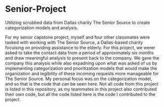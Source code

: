 # Senior-Project
Utilizing scrubbed data from Dallas charity The Senior Source to create categorization models and analysis.

For my senior capstone project, myself and four other classmates were tasked with working with The Senior Source, a Dallas-based charity focuising on providing assistance to the elderly. For this project, we werer asked to take the contact data from a period of approximately six months and draw meaningful analysis to present back to the company. We gave the company this analysis while also expadning upon what was asked of us by implementing categorization and prioritization models that would make the organization and legibility of these incoming requests more manageable for The Senior Source. My personal focus was on the categorization model, and so that is the code that can be seen here. Not all code from this project is listed in this repository, as my teammates in this project also contributed their own code, but all the code listed here is the code I contributed to the project.
